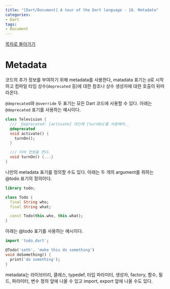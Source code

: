 ```yaml
---
title: "[Dart/Document] A tour of the Dart language - 18. Metadata"
categories:
- Dart
tags:
- Document
---
```


[목차로 돌아가기](/dart/a-tour-of-the-dart-language/)

# Metadata

코드의 추가 정보를 부여하기 위해 metadata를 사용한다, matadata 표기는 `@`로 시작하고  컴파일 타임 상수(`deprecated` 등)에 대한 참조나 상수 생성자에 대한 호출이 뒤따라온다.

`@deprecated`와 `@override` 두 표기는 모든 Dart 코드에 사용할 수 있다. 아래는 `@deprecated` 표기를 사용하는 예시이다.

``` dart
class Television {
  /// _Deprecated: [activate] 대신에 [turnOn]를 사용해라._
  @deprecated
  void activate() {
    turnOn();
  }

  /// 티비 전원을 켠다.
  void turnOn() {...}
}
```

나만의 metadata 표기를 정의할 수도 있다. 아래는 두 개의 argument를 취하는 @todo 표기의 정의이다.

``` dart
library todo;

class Todo {
  final String who;
  final String what;

  const Todo(this.who, this.what);
}
```

아래는 @todo 표기를 사용하는 예시이다.

``` dart
import 'todo.dart';

@Todo('seth', 'make this do something')
void doSomething() {
  print('do something');
}
```

metadata는 라이브러리, 클래스, typedef, 타입 파라미터, 생성자, factory, 함수, 필드, 파라미터, 변수 정의 앞에 나올 수 있고 import, export 앞에 나올 수도 있다.
